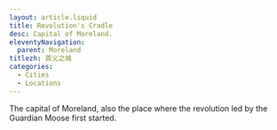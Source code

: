 ```yaml
---
layout: article.liquid
title: Revolution's Cradle
desc: Capital of Moreland.
eleventyNavigation:
  parent: Moreland
titlezh: 首义之城
categories:
  - Cities
  - Locations
---
```


The capital of Moreland, also the place where the revolution led by the Guardian Moose first started.
